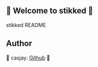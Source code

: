 ## 👋 Welcome to stikked 🚀  

stikked README  
  
  
## Author  

🤖 casjay: [Github](https://github.com/casjay) 🤖  
